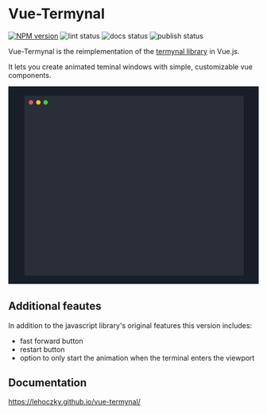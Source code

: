 # Vue-Termynal

[![NPM version](https://img.shields.io/npm/v/@lehoczky/vue-termynal.svg)](https://www.npmjs.com/package/@lehoczky/vue-termynal)
![lint status](https://github.com/lehoczky/vue-termynal/workflows/lint/badge.svg)
![docs status](https://github.com/lehoczky/vue-termynal/workflows/docs/badge.svg)
![publish status](https://github.com/lehoczky/vue-termynal/workflows/publish/badge.svg)

Vue-Termynal is the reimplementation of the [termynal library](https://github.com/ines/termynal) in Vue.js.

It lets you create animated teminal windows with simple, customizable vue components.

![example gif](docs/assets/simple-example.gif)

## Additional feautes

In addition to the javascript library's original features this version includes:

- fast forward button
- restart button
- option to only start the animation when the terminal enters the viewport

## Documentation

https://lehoczky.github.io/vue-termynal/
